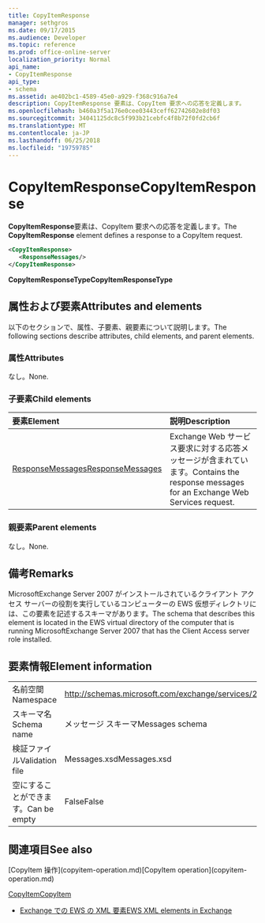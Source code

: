 ```yaml
---
title: CopyItemResponse
manager: sethgros
ms.date: 09/17/2015
ms.audience: Developer
ms.topic: reference
ms.prod: office-online-server
localization_priority: Normal
api_name:
- CopyItemResponse
api_type:
- schema
ms.assetid: ae402bc1-4589-45e0-a929-f368c916a7e4
description: CopyItemResponse 要素は、CopyItem 要求への応答を定義します。
ms.openlocfilehash: b460a3f5a176e0cee03443ceff62742602e8df03
ms.sourcegitcommit: 34041125dc8c5f993b21cebfc4f8b72f0fd2cb6f
ms.translationtype: MT
ms.contentlocale: ja-JP
ms.lasthandoff: 06/25/2018
ms.locfileid: "19759785"
---
```

# <a name="copyitemresponse"></a><span data-ttu-id="6c576-103">CopyItemResponse</span><span class="sxs-lookup"><span data-stu-id="6c576-103">CopyItemResponse</span></span>

<span data-ttu-id="6c576-104">**CopyItemResponse**要素は、CopyItem 要求への応答を定義します。</span><span class="sxs-lookup"><span data-stu-id="6c576-104">The **CopyItemResponse** element defines a response to a CopyItem request.</span></span> 
  
```xml
<CopyItemResponse>
   <ResponseMessages/>
</CopyItemResponse>
```

 <span data-ttu-id="6c576-105">**CopyItemResponseType**</span><span class="sxs-lookup"><span data-stu-id="6c576-105">**CopyItemResponseType**</span></span>
## <a name="attributes-and-elements"></a><span data-ttu-id="6c576-106">属性および要素</span><span class="sxs-lookup"><span data-stu-id="6c576-106">Attributes and elements</span></span>

<span data-ttu-id="6c576-107">以下のセクションで、属性、子要素、親要素について説明します。</span><span class="sxs-lookup"><span data-stu-id="6c576-107">The following sections describe attributes, child elements, and parent elements.</span></span>
  
### <a name="attributes"></a><span data-ttu-id="6c576-108">属性</span><span class="sxs-lookup"><span data-stu-id="6c576-108">Attributes</span></span>

<span data-ttu-id="6c576-109">なし。</span><span class="sxs-lookup"><span data-stu-id="6c576-109">None.</span></span>
  
### <a name="child-elements"></a><span data-ttu-id="6c576-110">子要素</span><span class="sxs-lookup"><span data-stu-id="6c576-110">Child elements</span></span>

|<span data-ttu-id="6c576-111">**要素**</span><span class="sxs-lookup"><span data-stu-id="6c576-111">**Element**</span></span>|<span data-ttu-id="6c576-112">**説明**</span><span class="sxs-lookup"><span data-stu-id="6c576-112">**Description**</span></span>|
|:-----|:-----|
|[<span data-ttu-id="6c576-113">ResponseMessages</span><span class="sxs-lookup"><span data-stu-id="6c576-113">ResponseMessages</span></span>](responsemessages.md) <br/> |<span data-ttu-id="6c576-114">Exchange Web サービス要求に対する応答メッセージが含まれています。</span><span class="sxs-lookup"><span data-stu-id="6c576-114">Contains the response messages for an Exchange Web Services request.</span></span>  <br/> |
   
### <a name="parent-elements"></a><span data-ttu-id="6c576-115">親要素</span><span class="sxs-lookup"><span data-stu-id="6c576-115">Parent elements</span></span>

<span data-ttu-id="6c576-116">なし。</span><span class="sxs-lookup"><span data-stu-id="6c576-116">None.</span></span>
  
## <a name="remarks"></a><span data-ttu-id="6c576-117">備考</span><span class="sxs-lookup"><span data-stu-id="6c576-117">Remarks</span></span>

<span data-ttu-id="6c576-118">MicrosoftExchange Server 2007 がインストールされているクライアント アクセス サーバーの役割を実行しているコンピューターの EWS 仮想ディレクトリには、この要素を記述するスキーマがあります。</span><span class="sxs-lookup"><span data-stu-id="6c576-118">The schema that describes this element is located in the EWS virtual directory of the computer that is running MicrosoftExchange Server 2007 that has the Client Access server role installed.</span></span>
  
## <a name="element-information"></a><span data-ttu-id="6c576-119">要素情報</span><span class="sxs-lookup"><span data-stu-id="6c576-119">Element information</span></span>

|||
|:-----|:-----|
|<span data-ttu-id="6c576-120">名前空間</span><span class="sxs-lookup"><span data-stu-id="6c576-120">Namespace</span></span>  <br/> |http://schemas.microsoft.com/exchange/services/2006/messages  <br/> |
|<span data-ttu-id="6c576-121">スキーマ名</span><span class="sxs-lookup"><span data-stu-id="6c576-121">Schema name</span></span>  <br/> |<span data-ttu-id="6c576-122">メッセージ スキーマ</span><span class="sxs-lookup"><span data-stu-id="6c576-122">Messages schema</span></span>  <br/> |
|<span data-ttu-id="6c576-123">検証ファイル</span><span class="sxs-lookup"><span data-stu-id="6c576-123">Validation file</span></span>  <br/> |<span data-ttu-id="6c576-124">Messages.xsd</span><span class="sxs-lookup"><span data-stu-id="6c576-124">Messages.xsd</span></span>  <br/> |
|<span data-ttu-id="6c576-125">空にすることができます。</span><span class="sxs-lookup"><span data-stu-id="6c576-125">Can be empty</span></span>  <br/> |<span data-ttu-id="6c576-126">False</span><span class="sxs-lookup"><span data-stu-id="6c576-126">False</span></span>  <br/> |
   
## <a name="see-also"></a><span data-ttu-id="6c576-127">関連項目</span><span class="sxs-lookup"><span data-stu-id="6c576-127">See also</span></span>



<span data-ttu-id="6c576-128">
  [CopyItem 操作](copyitem-operation.md)</span><span class="sxs-lookup"><span data-stu-id="6c576-128">[CopyItem operation](copyitem-operation.md)</span></span>
  
[<span data-ttu-id="6c576-129">CopyItem</span><span class="sxs-lookup"><span data-stu-id="6c576-129">CopyItem</span></span>](copyitem.md)


- [<span data-ttu-id="6c576-130">Exchange での EWS の XML 要素</span><span class="sxs-lookup"><span data-stu-id="6c576-130">EWS XML elements in Exchange</span></span>](ews-xml-elements-in-exchange.md)

